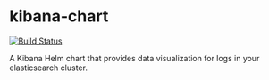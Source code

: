 # kibana-chart
[![Build Status](https://jenkins.migrations.cnct.io/buildStatus/icon?job=pipeline-kibana/master)](https://jenkins.migrations.cnct.io/job/pipeline-kibana/job/master)

A Kibana Helm chart that provides data visualization for logs in your elasticsearch cluster.
